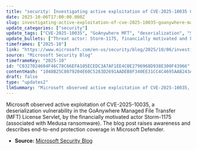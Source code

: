 ```yaml
---
title: "security: Investigating active exploitation of CVE-2025-10035 GoAnywhere Managed File Transfer vulnerability"
date: 2025-10-06T17:00:00.000Z
slug: investigating-active-exploitation-of-cve-2025-10035-goanywhere-managed-file-transfer-vulnerability
update_categories: ["security"]
update_tags: ["CVE-2025-10035", "GoAnywhere MFT", "deserialization", "Storm-1175", "Medusa ransomware", "active exploitation", "Microsoft Defender", "security advisory"]
update_bullets: ["Threat actor: Storm-1175, financially motivated and known for deploying Medusa ransomware.", "Vulnerability: CVE-2025-10035 — deserialization flaw in GoAnywhere MFT License Servlet.", "Observed activity: Active exploitation used to gain initial access to public-facing applications.", "Microsoft action: Published blog to increase awareness and detail Microsoft Defender protection coverage.", "Recommendation implication: Organizations using GoAnywhere MFT should prioritize mitigation, detection, and patching efforts."]
timeframes: ["2025-10"]
link: "https://www.microsoft.com/en-us/security/blog/2025/10/06/investigating-active-exploitation-of-cve-2025-10035-goanywhere-managed-file-transfer-vulnerability/"
source: "Microsoft Security Blog"
timeframeKey: "2025-10"
id: "C0327024604F46C78C66EFA105ECEDC3A7AF1EE4C0E2796968D938E300F43966"
contentHash: "1048B25C8079204E60C5283D2691AADEB8F340EE31CC4C4695AAB243A831576F"
draft: false
type: "updates2"
llmSummary: "Microsoft observed active exploitation of CVE-2025-10035, a deserialization vulnerability in the GoAnywhere Managed File Transfer (MFT) License Servlet, by the financially motivated actor Storm-1175 (associated with Medusa ransomware). The blog post raises awareness and describes end-to-end protection coverage in Microsoft Defender."
---
```


Microsoft observed active exploitation of CVE-2025-10035, a deserialization vulnerability in the GoAnywhere Managed File Transfer (MFT) License Servlet, by the financially motivated actor Storm-1175 (associated with Medusa ransomware). The blog post raises awareness and describes end-to-end protection coverage in Microsoft Defender.

- **Source:** [Microsoft Security Blog](https://www.microsoft.com/en-us/security/blog/2025/10/06/investigating-active-exploitation-of-cve-2025-10035-goanywhere-managed-file-transfer-vulnerability/)
